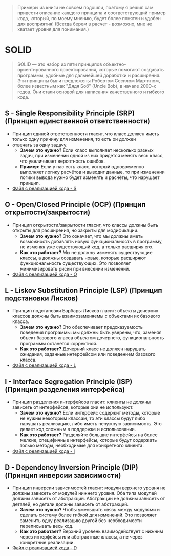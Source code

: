 > Примеры из книги не совсем подошли, поэтому я решил сам привести описание каждого принципа и соответствующий
> пример кода, который, по моему мнению, будет более понятен и удобен для восприятия!
(Всегда берем в расчет - возможно, мне не хватает уровня для понимания.)

# SOLID

> SOLID — это набор из пяти принципов объектно-ориентированного проектирования, которые помогают создавать программы,
> удобные для дальнейшей доработки и расширения. Эти принципы были предложены Робертом Сесилом Мартином,
> более известным как "Дядя Боб" (Uncle Bob), в начале 2000-х годов. Они стали основой для написания качественного и
> гибкого кода.

## S - Single Responsibility Principle (SRP) (Принцип единственной ответственности)

- Принцип единой ответственности гласит, что класс должен иметь только одну причину для изменения, то есть он должен
- отвечать за одну задачу.
    - **Зачем это нужно?** Если класс выполняет несколько разных задач, при изменении одной из них придется менять весь
      класс, что увеличивает вероятность ошибок.
    - **Пример:** Если у нас есть класс, который одновременно выполняет логику расчётов и выводит данные, то при
      изменении логики вывода нужно будет изменять и расчёты, что нарушает принцип.
- [Файл с реализацией кода - S](https://github.com/COD-e-x/design_patterns_lab/blob/main/design_patterns_immersion_book/solid_principles/single_responsibility_principle.py)

## O - Open/Closed Principle (OCP) (Принцип открытости/закрытости)

- Принцип открытости/закрытости гласит, что классы должны быть открыты для расширения, но закрыты для модификации.
    - **Зачем это нужно?** Это означает, что мы должны иметь возможность добавлять новую функциональность в программу,
      не изменяя уже существующий код, а только расширяя его.
    - **Как это работает?** Мы не должны изменять существующие классы, а должны создавать новые, которые расширяют
      функциональность существующих. Это позволяет минимизировать риски при внесении изменений.
- [Файл с реализацией кода - O](https://github.com/COD-e-x/design_patterns_lab/blob/main/design_patterns_immersion_book/solid_principles/open_closed_principle.py)

## L - Liskov Substitution Principle (LSP) (Принцип подстановки Лисков)

- Принцип подстановки Барбары Лисков гласит: объекты дочерних классов должны быть взаимозаменяемы с объектами их
  базового класса.
    - **Зачем это нужно?** Это обеспечивает предсказуемость поведения программы: мы должны быть уверены, что, заменяя
      объект базового класса объектом дочернего, функциональность программы останется корректной.
    - **Как это работает?** Дочерний класс не должен нарушать ожидания, заданные интерфейсом или поведением базового
      класса.
- [Файл с реализацией кода - L](https://github.com/COD-e-x/design_patterns_lab/blob/main/design_patterns_immersion_book/solid_principles/liskov_substitution_principle.py)

## I - Interface Segregation Principle (ISP) (Принцип разделения интерфейса)

- Принцип разделения интерфейсов гласит: клиенты не должны зависеть от интерфейсов, которые они не используют.
    - **Зачем это нужно?** Если интерфейс содержит методы, которые не нужны некоторым классам, то эти классы будут либо
      нарушать реализацию, либо иметь ненужную зависимость. Это делает код сложным в поддержке и использовании.
    - **Как это работает?** Разделяйте большие интерфейсы на более мелкие, специфичные интерфейсы, которые будут содержать
      только методы, необходимые для конкретного клиента.
- [Файл с реализацией кода - I](https://github.com/COD-e-x/design_patterns_lab/blob/main/design_patterns_immersion_book/solid_principles/interface_segregation_principle.py)

## D - Dependency Inversion Principle (DIP) (Принцип инверсии зависимости)

- Принцип инверсии зависимостей гласит: модули верхнего уровня не должны зависеть от модулей нижнего уровня. 
    Оба типа модулей должны зависеть от абстракций. Абстракции не должны зависеть от деталей, но детали должны 
    зависеть от абстракций.
    - **Зачем это нужно?** Чтобы уменьшить связь между модулями и сделать систему более гибкой для изменений. Это позволяет 
        заменить одну реализацию другой без необходимости переписывать весь код.
    - **Как это работает?** Верхний уровень взаимодействует с нижним через интерфейсы или абстрактные классы, а не через 
        конкретные реализации.
- [Файл с реализацией кода - D](https://github.com/COD-e-x/design_patterns_lab/blob/main/design_patterns_immersion_book/solid_principles/dependency_inversion_principle.py)

